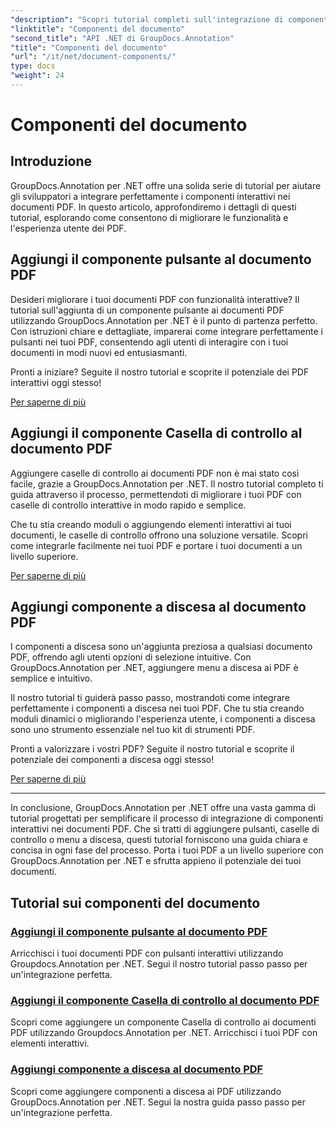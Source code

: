 ```yaml
---
"description": "Scopri tutorial completi sull'integrazione di componenti interattivi come pulsanti, caselle di controllo e menu a discesa nei documenti PDF utilizzando GroupDocs.Annotation .NET."
"linktitle": "Componenti del documento"
"second_title": "API .NET di GroupDocs.Annotation"
"title": "Componenti del documento"
"url": "/it/net/document-components/"
type: docs
"weight": 24
---
```


# Componenti del documento

## Introduzione

GroupDocs.Annotation per .NET offre una solida serie di tutorial per aiutare gli sviluppatori a integrare perfettamente i componenti interattivi nei documenti PDF. In questo articolo, approfondiremo i dettagli di questi tutorial, esplorando come consentono di migliorare le funzionalità e l'esperienza utente dei PDF.

## Aggiungi il componente pulsante al documento PDF

Desideri migliorare i tuoi documenti PDF con funzionalità interattive? Il tutorial sull'aggiunta di un componente pulsante ai documenti PDF utilizzando GroupDocs.Annotation per .NET è il punto di partenza perfetto. Con istruzioni chiare e dettagliate, imparerai come integrare perfettamente i pulsanti nei tuoi PDF, consentendo agli utenti di interagire con i tuoi documenti in modi nuovi ed entusiasmanti.

Pronti a iniziare? Seguite il nostro tutorial e scoprite il potenziale dei PDF interattivi oggi stesso!

[Per saperne di più](./add-button-component-to-pdf/)

## Aggiungi il componente Casella di controllo al documento PDF

Aggiungere caselle di controllo ai documenti PDF non è mai stato così facile, grazie a GroupDocs.Annotation per .NET. Il nostro tutorial completo ti guida attraverso il processo, permettendoti di migliorare i tuoi PDF con caselle di controllo interattive in modo rapido e semplice.

Che tu stia creando moduli o aggiungendo elementi interattivi ai tuoi documenti, le caselle di controllo offrono una soluzione versatile. Scopri come integrarle facilmente nei tuoi PDF e portare i tuoi documenti a un livello superiore.

[Per saperne di più](./add-checkbox-component-to-pdf/)

## Aggiungi componente a discesa al documento PDF

I componenti a discesa sono un'aggiunta preziosa a qualsiasi documento PDF, offrendo agli utenti opzioni di selezione intuitive. Con GroupDocs.Annotation per .NET, aggiungere menu a discesa ai PDF è semplice e intuitivo.

Il nostro tutorial ti guiderà passo passo, mostrandoti come integrare perfettamente i componenti a discesa nei tuoi PDF. Che tu stia creando moduli dinamici o migliorando l'esperienza utente, i componenti a discesa sono uno strumento essenziale nel tuo kit di strumenti PDF.

Pronti a valorizzare i vostri PDF? Seguite il nostro tutorial e scoprite il potenziale dei componenti a discesa oggi stesso!

[Per saperne di più](./add-dropdown-component-to-pdf/)

---

In conclusione, GroupDocs.Annotation per .NET offre una vasta gamma di tutorial progettati per semplificare il processo di integrazione di componenti interattivi nei documenti PDF. Che si tratti di aggiungere pulsanti, caselle di controllo o menu a discesa, questi tutorial forniscono una guida chiara e concisa in ogni fase del processo. Porta i tuoi PDF a un livello superiore con GroupDocs.Annotation per .NET e sfrutta appieno il potenziale dei tuoi documenti.
## Tutorial sui componenti del documento
### [Aggiungi il componente pulsante al documento PDF](./add-button-component-to-pdf/)
Arricchisci i tuoi documenti PDF con pulsanti interattivi utilizzando Groupdocs.Annotation per .NET. Segui il nostro tutorial passo passo per un'integrazione perfetta.
### [Aggiungi il componente Casella di controllo al documento PDF](./add-checkbox-component-to-pdf/)
Scopri come aggiungere un componente Casella di controllo ai documenti PDF utilizzando Groupdocs.Annotation per .NET. Arricchisci i tuoi PDF con elementi interattivi.
### [Aggiungi componente a discesa al documento PDF](./add-dropdown-component-to-pdf/)
Scopri come aggiungere componenti a discesa ai PDF utilizzando GroupDocs.Annotation per .NET. Segui la nostra guida passo passo per un'integrazione perfetta.